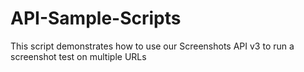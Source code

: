 # API-Sample-Scripts
This script demonstrates how to use our Screenshots API v3 to run a screenshot test on multiple URLs
